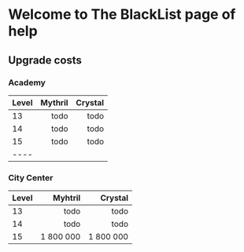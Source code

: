 # Welcome to The BlackList page of help

## Upgrade costs

### Academy
| Level | Mythril | Crystal |
|:-----|-------:|-------:|
| 13 | todo | todo |
| 14 | todo | todo |
| 15 | todo | todo |
|----

### City Center
| Level | Myhtril | Crystal |
|:-----|-------:|-------:|
| 13 | todo | todo |
| 14 | todo | todo |
| 15 | 1 800 000 | 1 800 000 |
